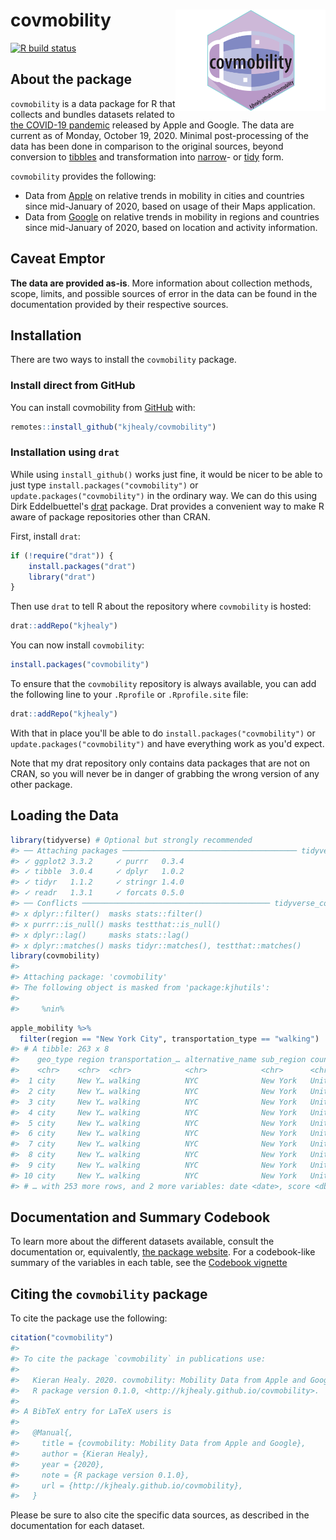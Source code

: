 <!-- README.md is generated from README.Rmd. Please edit that file -->



# covmobility <img src="man/figures/hex-covmobility.png" align="right" width="240">

<!-- badges: start -->
[![R build status](https://github.com/kjhealy/covmobility/workflows/R-CMD-check/badge.svg)](https://github.com/kjhealy/covmobility/actions) 
<!-- badges: end -->

## About the package

`covmobility` is a data package for R that collects and bundles datasets related to [the COVID-19 pandemic](https://www.who.int/emergencies/diseases/novel-coronavirus-2019) released by Apple and Google. The data are current as of Monday, October 19, 2020. Minimal post-processing of the data has been done in comparison to the original sources, beyond conversion to [tibbles](https://tibble.tidyverse.org) and transformation into [narrow](https://en.wikipedia.org/wiki/Wide_and_narrow_data)- or [tidy](https://en.wikipedia.org/wiki/Tidy_data) form. 

`covmobility` provides the following: 

- Data from [Apple](http://apple.com/covid19) on relative trends in mobility in cities and countries since mid-January of 2020, based on usage of their Maps application.
- Data from [Google](https://www.google.com/covid19/mobility/data_documentation.html) on relative trends in mobility in regions and countries since mid-January of 2020, based on location and activity information.

## Caveat Emptor

**The data are provided as-is**. More information about collection methods, scope, limits, and possible sources of error in the data can be found in the documentation provided by their respective sources.

## Installation

There are two ways to install the `covmobility` package. 

### Install direct from GitHub

You can install covmobility from [GitHub](https://github.com/kjhealy/covmobility) with:

``` r
remotes::install_github("kjhealy/covmobility")
```

### Installation using `drat`

While using `install_github()` works just fine, it would be nicer to be able to just type `install.packages("covmobility")` or `update.packages("covmobility")` in the ordinary way. We can do this using Dirk Eddelbuettel's [drat](http://eddelbuettel.github.io/drat/DratForPackageUsers.html) package. Drat provides a convenient way to make R aware of package repositories other than CRAN.

First, install `drat`:


```r
if (!require("drat")) {
    install.packages("drat")
    library("drat")
}
```

Then use `drat` to tell R about the repository where `covmobility` is hosted:


```r
drat::addRepo("kjhealy")
```

You can now install `covmobility`:


```r
install.packages("covmobility")
```

To ensure that the `covmobility` repository is always available, you can add the following line to your `.Rprofile` or `.Rprofile.site` file:


```r
drat::addRepo("kjhealy")
```

With that in place you'll be able to do `install.packages("covmobility")` or `update.packages("covmobility")` and have everything work as you'd expect. 

Note that my drat repository only contains data packages that are not on CRAN, so you will never be in danger of grabbing the wrong version of any other package.

## Loading the Data


```r
library(tidyverse) # Optional but strongly recommended
#> ── Attaching packages ─────────────────────────────────────── tidyverse 1.3.0 ──
#> ✓ ggplot2 3.3.2     ✓ purrr   0.3.4
#> ✓ tibble  3.0.4     ✓ dplyr   1.0.2
#> ✓ tidyr   1.1.2     ✓ stringr 1.4.0
#> ✓ readr   1.3.1     ✓ forcats 0.5.0
#> ── Conflicts ────────────────────────────────────────── tidyverse_conflicts() ──
#> x dplyr::filter()  masks stats::filter()
#> x purrr::is_null() masks testthat::is_null()
#> x dplyr::lag()     masks stats::lag()
#> x dplyr::matches() masks tidyr::matches(), testthat::matches()
library(covmobility)
#> 
#> Attaching package: 'covmobility'
#> The following object is masked from 'package:kjhutils':
#> 
#>     %nin%
```


```r
apple_mobility %>%
  filter(region == "New York City", transportation_type == "walking")
#> # A tibble: 263 x 8
#>    geo_type region transportation_… alternative_name sub_region country
#>    <chr>    <chr>  <chr>            <chr>            <chr>      <chr>  
#>  1 city     New Y… walking          NYC              New York   United…
#>  2 city     New Y… walking          NYC              New York   United…
#>  3 city     New Y… walking          NYC              New York   United…
#>  4 city     New Y… walking          NYC              New York   United…
#>  5 city     New Y… walking          NYC              New York   United…
#>  6 city     New Y… walking          NYC              New York   United…
#>  7 city     New Y… walking          NYC              New York   United…
#>  8 city     New Y… walking          NYC              New York   United…
#>  9 city     New Y… walking          NYC              New York   United…
#> 10 city     New Y… walking          NYC              New York   United…
#> # … with 253 more rows, and 2 more variables: date <date>, score <dbl>
```


## Documentation and Summary Codebook 

To learn more about the different datasets available, consult the documentation or, equivalently, [the package website](https://kjhealy.github.io/covmobility/articles/covmobility.html). For a codebook-like summary of the variables in each table, see the [Codebook vignette](https://kjhealy.github.io/covmobility/articles/codebook.html)

## Citing the `covmobility` package

To cite the package use the following:


```r
citation("covmobility")
#> 
#> To cite the package `covmobility` in publications use:
#> 
#>   Kieran Healy. 2020. covmobility: Mobility Data from Apple and Google.
#>   R package version 0.1.0, <http://kjhealy.github.io/covmobility>.
#> 
#> A BibTeX entry for LaTeX users is
#> 
#>   @Manual{,
#>     title = {covmobility: Mobility Data from Apple and Google},
#>     author = {Kieran Healy},
#>     year = {2020},
#>     note = {R package version 0.1.0},
#>     url = {http://kjhealy.github.io/covmobility},
#>   }
```

Please be sure to also cite the specific data sources, as described in the documentation for each dataset. 

